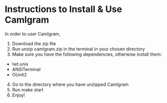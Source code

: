 # Instructions to Install & Use Camlgram #

In order to user Camlgram,
1. Download the zip file
2. Run unzip camlgram.zip in the terminal in your chosen directory
3. Make sure you have the following dependencies, otherwise install them:
* lwt.unix
* ANSITerminal
* OUnit2
4. Go to the directory where you have unzipped Camlgram
5. Run make start
6. Enjoy!
